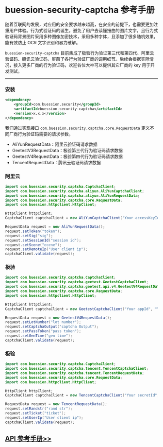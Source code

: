 # buession-security-captcha 参考手册


随着互联网的发展，对应用的安全要求越来越高，在安全的前提下，也需要更加注重用户体验。行为式验证码的诞生，避免了用户去读懂扭曲的图片文字，且行为式验证码背景图片采用多种图像加密技术，采用多种字体，且添加了很多随机效果，能有效防止 OCR 文字识别和暴力破解。

`buession-security-captcha` 目前集成了极验行为验证第三代和第四代、阿里云验证码、腾讯云验证码，屏蔽了各行为验证厂商的调用细节。后续会根据实际情况，接入更多厂商的行为验证码，欢迎各位大神可以提供其它厂商的 key 用于开发测试。


---


### **安装**

```xml
<dependency>
    <groupId>com.buession.security</groupId>
    <artifactId>buession-security-captcha</artifactId>
    <version>x.x.x</version>
</dependency>
```


我们通过实现接口 `com.buession.security.captcha.core.RequestData` 定义不同厂商行为验证码需要的请求参数。

* AliYunRequestData：阿里云验证码请求数据
* GeetestV3RequestData：极验第三代行为验证码请求数据
* GeetestV4RequestData：极验第四代行为验证码请求数据
* TencentRequestData：腾讯云验证码请求数据


### **阿里云**

```java
import com.buession.security.captcha.CaptchaClient;
import com.buession.security.captcha.aliyun.AliYunCaptchaClient;
import com.buession.security.captcha.aliyun.AliYunRequestData;
import com.buession.security.captcha.core.RequestData;
import com.buession.httpclient.HttpClient;

HttpClient httpClient;
CaptchaClient captchaClient = new AliYunCaptchaClient("Your accessKeyId", "Your accessKeySecret", "Your appKey", httpClient);

RequestData request = new AliYunRequestData();
request.setToken("token");
request.setSig("sig");
request.setSessionId("session id");
request.setScene("ecene");
request.setRemoteIp("User client ip");
captchaClient.validate(request);
```


### **极验**

```java
import com.buession.security.captcha.CaptchaClient;
import com.buession.security.captcha.geetest.GeetestCaptchaClient;
import com.buession.security.captcha.geetest.api.v4.GeetestV4RequestData;
import com.buession.security.captcha.core.RequestData;
import com.buession.httpclient.HttpClient;

HttpClient httpClient;
CaptchaClient captchaClient = new GeetestCaptchaClient("Your appId", "Your secretKey", "version", httpClient);

RequestData request = new GeetestV4RequestData();
request.setLotNumber("lot number");
request.setCaptchaOutput("captcha Output");
request.setPassToken("pass token");
request.setGenTime("gen time");
captchaClient.validate(request);
```


### **极验**

```java
import com.buession.security.captcha.CaptchaClient;
import com.buession.security.captcha.tencent.TencentCaptchaClient;
import com.buession.security.captcha.tencent.TencentRequestData;
import com.buession.security.captcha.core.RequestData;
import com.buession.httpclient.HttpClient;

HttpClient httpClient;
CaptchaClient captchaClient = new TencentCaptchaClient("Your secretId", "Your secretKey", httpClient);

RequestData request = new TencentRequestData();
request.setRandstr("rand str");
request.setTicket("ticket");
request.setUserIp("User client ip");
captchaClient.validate(request);
```


## [API 参考手册>>](/manual/2.0/docs/buession-security-captcha/)